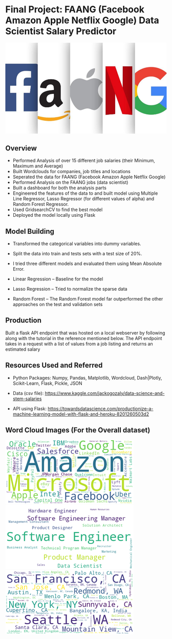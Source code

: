 # Final Project: FAANG (Facebook Amazon Apple Netflix Google) Data Scientist Salary Predictor

![FAANG LOGO](./faang.png)

## Overview
- Performed Analysis of over 15 different job salaries (their Minimum, Maximum and Average)
- Built Wordclouds for companies, job titles and locations
- Seperated the data for FAANG (Facebook Amazon Apple Netflix Google)
- Performed Analysis on the FAANG jobs (data scientist)
- Built a dashboard for both the analysis parts
- Engineered the features of the data to and built model using Multiple Line Regressor, Lasso Regressor (for different values of alpha) and Random Forest Regressor.
- Used GridsearchCV to find the best model
- Deployed the model locally using Flask


## Model Building

- Transformed the categorical variables into dummy variables. 
- Split the data into train and tests sets with a test size of 20%.
- I tried three different models and evaluated them using Mean Absolute Error. 

- Linear Regression – Baseline for the model
- Lasso Regression – Tried to normalize the sparse data
- Random Forest – The Random Forest model far outperformed the other approaches on the test and validation sets


## Production
Built a flask API endpoint that was hosted on a local webserver by following along with the tutorial in the reference mentioned below. The API endpoint takes in a request with a list of values from a job listing and returns an estimated salary

## Resources Used and Referred

- Python Packages: Numpy, Pandas, Matplotlib, Wordcloud, Dash|Plotly, Scikit-Learn, Flask, Pickle, JSON

- Data (csv file): https://www.kaggle.com/jackogozaly/data-science-and-stem-salaries

- API using Flask: https://towardsdatascience.com/productionize-a-machine-learning-model-with-flask-and-heroku-8201260503d2

## Word Cloud Images (For the Overall dataset)

![WC COM](./wordclouds/wordcloudscompanies.png)
![WC JOBS](./wordclouds/wordcloudsjobs.png)
![WC LOC](./wordclouds/wordcloudslocations.png)
